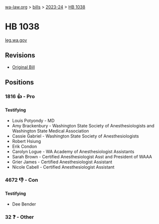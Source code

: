 [wa-law.org](/) > [bills](/bills/) > [2023-24](/bills/2023-24) > [HB 1038](/bills/2023-24/hb/1038/)

# HB 1038
[leg.wa.gov](https://app.leg.wa.gov/billsummary?BillNumber=1038&Year=2023&Initiative=false)

## Revisions
* [Original Bill](1/)

## Positions
### 1816 👍 - Pro
#### Testifying
* Louis Potyondy - MD
* Amy Brackenbury - Washington State Society of Anesthesiologists and Washington State Medical Association
* Cassie Gabriel - Washington State Society of Anesthesiologists
* Robert  Hsiung
* Erik Condon
* Carolyn Logue - WA Academy of Anesthesiologist Assistants
* Sarah Brown - Certified Anesthesiologist Asst and President of WAAA
* Grier James - Certified Anesthesiologist Assistant
* Nicole Cabell - Certified Anesthesiologist Assistant

### 4672 👎 - Con
#### Testifying
* Dee Bender

### 32 ❓ - Other
